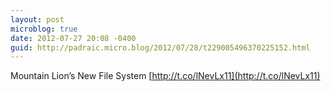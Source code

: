 ```yaml
---
layout: post
microblog: true
date: 2012-07-27 20:08 -0400
guid: http://padraic.micro.blog/2012/07/28/t229005496370225152.html
---
```

Mountain Lion’s New File System [http://t.co/lNevLx11](http://t.co/lNevLx11)
